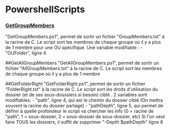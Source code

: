 # PowershellScripts


### [GetGroupMembers](GetGroupMembers.ps1) ###
"GetGroupMembers.ps1", permet de sortir un fichier "GroupMembers.txt" à la racine de C.
Le script sort les membres de chaque groupe où il y a plus de 1 membre pour une OU spécifique.
Une variable modifiable :
	- "OUFolder", ligne 4

##GetAllGroupMembers
"GetAllGroupMembers.ps1", permet de sortir un fichier "AllGroupMembers.txt" à la racine de C.
Le script sort les membres de chaque groupe où il y a plus de 1 membre

##GetFolderRight
"GetFolderRight.ps1", permet de sortir un fichier "FolderRight.txt" à la racine de C.
Le script sort les droits d'utilisation du dossier (et de ses sous-dosssiers si besoin) ciblé .
2 variables sont modifiables: 
	- "path", ligne 4, qui est le chemin du dossier ciblé (On mettra souvent la racine du dossier partagé)
	- "pathDepth", ligne 5, qui permet de définir à quelle profondeur le script va chercher les info (0 = racine de "path", 1 = sous-dossier, 2 = sous-dossier de sous-dossier, etc)
Si l'on veut faire TOUS les dossiers, il suffit de supprimer "-Depth $pathDepth" ligne 8 
